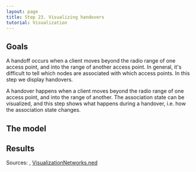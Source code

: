 ```yaml
---
layout: page
title: Step 23. Visualizing handovers
tutorial: Visualization
---
```


## Goals

A handoff occurs when a client moves beyond the radio range of one access point, 
and into the range of another access point. In general, it's difficult to tell 
which nodes are associated with which access points. In this step we display 
handovers.

A handover happens when a client moves beyond the radio range of one access point,
and into the range of another. The association state can be visualized, and this
step shows what happens during a handover, i.e. how the association state changes.

<!--
-----
-->

## The model

## Results

Sources: <a srcfile="../omnetpp.ini" />, [VisualizationNetworks.ned](../VisualizationNetworks.ned)
